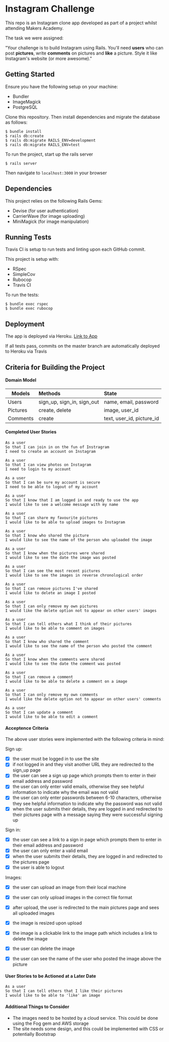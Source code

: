 Instagram Challenge
===================

This repo is an Instagram clone app developed as part of a project whilst attending Makers Academy.

The task we were assigned:

"Your challenge is to build Instagram using Rails. You'll need **users** who can post **pictures**, write **comments** on pictures and **like** a picture. Style it like Instagram's website (or more awesome)."

## Getting Started

Ensure you have the following setup on your machine:
- Bundler
- ImageMagick
- PostgreSQL

Clone this repository. Then install dependencies and migrate the database as follows:

```
$ bundle install
$ rails db:create
$ rails db:migrate RAILS_ENV=development
$ rails db:migrate RAILS_ENV=test
```
To run the project, start up the rails server
```
$ rails server
```
Then navigate to `localhost:3000` in your browser


## Dependencies

This project relies on the following Rails Gems:

- Devise (for user authentication)
- CarrierWave (for image uploading)
- MiniMagick (for image manipulation)


## Running Tests

Travis CI is setup to run tests and linting upon each GitHub commit.

This project is setup with:
- RSpec
- SimpleCov
- Rubocop
- Travis CI

To run the tests:
```
$ bundle exec rspec
$ bundle exec rubocop
```

## Deployment

The app is deployed via Heroku. [Link to App](https://instagram-challenge-lw.herokuapp.com/)

If all tests pass, commits on the master branch are automatically deployed to Heroku via Travis

## Criteria for Building the Project

#### Domain Model

| Models        | Methods                     | State  |
| ------------- |:-------------              | :-----|
| Users         | sign_up, sign_in, sign_out  | name, email, password |
| Pictures      | create, delete                       | image, user_id   |
| Comments | create | text, user_id, picture_id |

#### Completed User Stories

```
As a user
So that I can join in on the fun of Instragram
I need to create an account on Instagram

As a user
So that I can view photos on Instagram
I need to login to my account

As a user
So that I can be sure my account is secure
I need to be able to logout of my account

As a user
So that I know that I am logged in and ready to use the app
I would like to see a welcome message with my name

As a user
So that I can share my favourite pictures
I would like to be able to upload images to Instagram

As a user
So that I know who shared the picture
I would like to see the name of the person who uploaded the image

As a user
So that I know when the pictures were shared
I would like to see the date the image was posted

As a user
So that I can see the most recent pictures
I would like to see the images in reverse chronological order

As a user
So that I can remove pictures I've shared
I would like to delete an image I posted

As a user
So that I can only remove my own pictures
I would like the delete option not to appear on other users' images

As a user
So that I can tell others what I think of their pictures
I would like to be able to comment on images

As a user
So that I know who shared the comment
I would like to see the name of the person who posted the comment

As a user
So that I know when the comments were shared
I would like to see the date the comment was posted

As a user
So that I can remove a comment
I would like to be able to delete a comment on a image

As a user
So that I can only remove my own comments
I would like the delete option not to appear on other users' comments

As a user
So that I can update a comment
I would like to be able to edit a comment
```

#### Acceptence Criteria

The above user stories were implemented with the following criteria in mind:

Sign up:
- [x]  the user must be logged in to use the site
- [x]  if not logged in and they visit another URL they are redirected to the sign_up page
- [x]  the user can see a sign up page which prompts them to enter in their email address and password
- [x]  the user can only enter valid emails, otherwise they see helpful information to indicate why the email was not valid
- [x]  the user can only enter passwords between 6-10 characters, otherwise they see helpful information to indicate why the password was not valid
- [x]  when the user submits their details, they are logged in and redirected to their pictures page with a message saying they were successful signing up

Sign in:
- [x]  the user can see a link to a sign in page which prompts them to enter in their email address and password
- [x]  the user can only enter a valid email
- [x]  when the user submits their details, they are logged in and redirected to the pictures page
- [x]  the user is able to logout

Images:
- [x]  the user can upload an image from their local machine
- [x]  the user can only upload images in the correct file format
- [x]  after upload, the user is redirected to the main pictures page and sees all uploaded images
- [x]  the image is resized upon upload
- [x]  the image is a clickable link to the image path which includes a link to delete the image
- [x]  the user can delete the image
- [x]  the user can see the name of the user who posted the image above the picture


#### User Stories to be Actioned at a Later Date

```
As a user
So that I can tell others that I like their pictures
I would like to be able to 'like' an image
```

#### Additional Things to Consider
- The images need to be hosted by a cloud service. This could be done using the Fog gem and AWS storage
- The site needs some design, and this could be implemented with CSS or potentially Bootstrap
